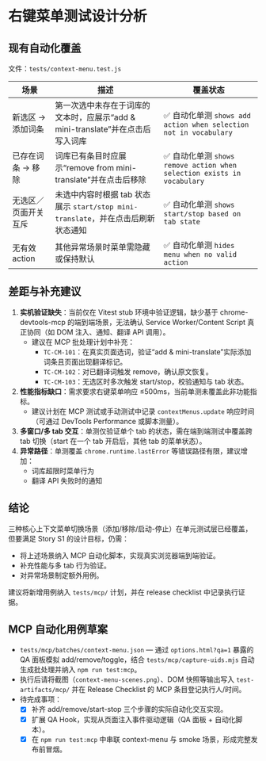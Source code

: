 # 右键菜单测试设计分析

## 现有自动化覆盖

文件：`tests/context-menu.test.js`

| 场景 | 描述 | 覆盖状态 |
| --- | --- | --- |
| 新选区 → 添加词条 | 第一次选中未存在于词库的文本时，应展示“add & mini-translate”并在点击后写入词库 | ✅ 自动化单测 `shows add action when selection not in vocabulary`
| 已存在词条 → 移除 | 词库已有条目时应展示“remove from mini-translate”并在点击后移除 | ✅ 自动化单测 `shows remove action when selection exists in vocabulary`
| 无选区／页面开关互斥 | 未选中内容时根据 tab 状态展示 `start/stop mini-translate`，并在点击后刷新状态通知 | ✅ 自动化单测 `shows start/stop based on tab state`
| 无有效 action | 其他异常场景时菜单需隐藏或保持默认 | ✅ 自动化单测 `hides menu when no valid action`

## 差距与补充建议

1. **实机验证缺失**：当前仅在 Vitest stub 环境中验证逻辑，缺少基于 chrome-devtools-mcp 的端到端场景，无法确认 Service Worker/Content Script 真正协同（如 DOM 注入、通知、翻译 API 调用）。
   - 建议在 MCP 批处理计划中补充：
     - `TC-CM-101`：在真实页面选词，验证“add & mini-translate”实际添加词条且页面出现翻译标记。
     - `TC-CM-102`：对已翻译词触发 remove，确认原文恢复。
     - `TC-CM-103`：无选区时多次触发 start/stop，校验通知与 tab 状态。
2. **性能指标缺口**：需求要求右键菜单响应 ≤500ms，当前单测未覆盖此非功能指标。
   - 建议计划在 MCP 测试或手动测试中记录 `contextMenus.update` 响应时间（可通过 DevTools Performance 或脚本测量）。
3. **多窗口/多 tab 交互**：单测仅验证单个 tab 的状态，需在端到端测试中覆盖跨 tab 切换（start 在一个 tab 开启后，其他 tab 的菜单状态）。
4. **异常路径**：单测覆盖 `chrome.runtime.lastError` 等错误路径有限，建议增加：
   - 词库超限时菜单行为
   - 翻译 API 失败时的通知

## 结论
三种核心上下文菜单切换场景（添加/移除/启动-停止）在单元测试层已经覆盖，但要满足 Story S1 的设计目标，仍需：
- 将上述场景纳入 MCP 自动化脚本，实现真实浏览器端到端验证。
- 补充性能与多 tab 行为验证。
- 对异常场景制定额外用例。

建议将新增用例纳入 `tests/mcp/` 计划，并在 release checklist 中记录执行证据。

## MCP 自动化用例草案
- `tests/mcp/batches/context-menu.json` — 通过 `options.html?qa=1` 暴露的 QA 面板模拟 add/remove/toggle，结合 `tests/mcp/capture-uids.mjs` 自动生成批处理并纳入 `npm run test:mcp`。
- 执行后请将截图（`context-menu-scenes.png`）、DOM 快照等输出写入 `test-artifacts/mcp/` 并在 Release Checklist 的 MCP 条目登记执行人/时间。
- 待完成事项：
  - [x] 补齐 add/remove/start-stop 三个步骤的实际自动化交互实现。
  - [x] 扩展 QA Hook，实现从页面注入事件驱动逻辑（QA 面板 + 自动化脚本）。
  - [x] 在 `npm run test:mcp` 中串联 context-menu 与 smoke 场景，形成完整发布前冒烟。
